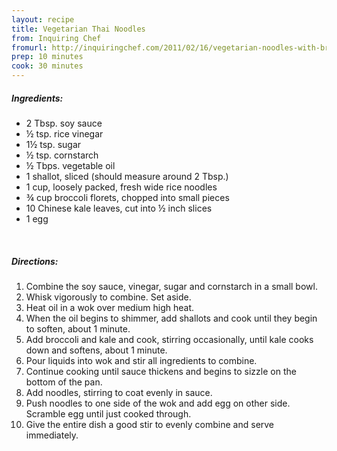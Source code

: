 ```yaml
---
layout: recipe
title: Vegetarian Thai Noodles
from: Inquiring Chef
fromurl: http://inquiringchef.com/2011/02/16/vegetarian-noodles-with-broccoli-and-kale/
prep: 10 minutes
cook: 30 minutes
---
```


##### Ingredients:

* 2 Tbsp. soy sauce
* ½ tsp. rice vinegar
* 1½ tsp. sugar
* ½ tsp. cornstarch
* ½ Tbps. vegetable oil
* 1 shallot, sliced (should measure around 2 Tbsp.)
* 1 cup, loosely packed, fresh wide rice noodles
* ¾ cup broccoli florets, chopped into small pieces
* 10 Chinese kale leaves, cut into ½ inch slices
* 1 egg

<br>

##### Directions:

1. Combine the soy sauce, vinegar, sugar and cornstarch in a small bowl. 
2. Whisk vigorously to combine. Set aside.
3. Heat oil in a wok over medium high heat. 
4. When the oil begins to shimmer, add shallots and cook until they begin to soften, about 1 minute. 
5. Add broccoli and kale and cook, stirring occasionally, until kale cooks down and softens, about 1 minute. 
6. Pour liquids into wok and stir all ingredients to combine. 
7. Continue cooking until sauce thickens and begins to sizzle on the bottom of the pan. 
8. Add noodles, stirring to coat evenly in sauce. 
10. Push noodles to one side of the wok and add egg on other side. Scramble egg until just cooked through. 
11. Give the entire dish a good stir to evenly combine and serve immediately.
